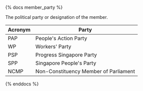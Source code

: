 {% docs member_party %}

The political party or designation of the member.

| Acronym |                 Party                 |
| ------- | ------------------------------------- |
| PAP     | People's Action Party                 |
| WP      | Workers' Party                        |
| PSP     | Progress Singapore Party              |
| SPP     | Singapore People's Party              |
| NCMP    | Non-Constituency Member of Parliament |

{% enddocs %}
